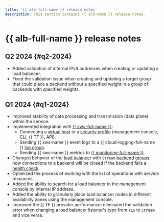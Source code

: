```yaml
---
title: '{{ alb-full-name }} release notes'
description: This section contains {{ alb-name }} release notes.
---
```


# {{ alb-full-name }} release notes

## Q2 2024 {#q2-2024}

* Added validation of internal IPv4 addresses when creating or updating a load balancer.
* Fixed the validation issue when creating and updating a target group that could place a backend without a specified weight in a group of backends with specified weights.

## Q1 2024 {#q1-2024}

* Improved stability of data processing and transmission (data plane) within the service.
* Implemented integration with [{{ sws-full-name }}](../smartwebsecurity/):
  * Connecting a [virtual host](./concepts/http-router.md#virtual-host) to a [security profile](../smartwebsecurity/concepts/profiles.md) (management console, CLI, {{ TF }}, API).
  * Sending {{ sws-name }} event logs to a {{ cloud-logging-full-name }} [log group](../logging/concepts/log-group.md).
  * Sending {{ sws-name }} metrics to [{{ monitoring-full-name }}](../monitoring/).
* Changed behavior of the [load balancer](./concepts/application-load-balancer.md) with `Stream` [backend groups](./concepts/backend-group.md): now connections to a backend will be closed if the backend fails a [health check](./concepts/backend-group.md#health-checks).
* Optimized the process of working with the list of operations with service resources.
* Added the ability to search for a load balancer in the management console by internal IP address.
* Added the ability to granularly place load balancer nodes in different availability zones using the management console.
* Improved the {{ TF }} provider performance: eliminated the validation error when changing a load balancer listener's type from `TLS` to `Stream` and vice versa.
